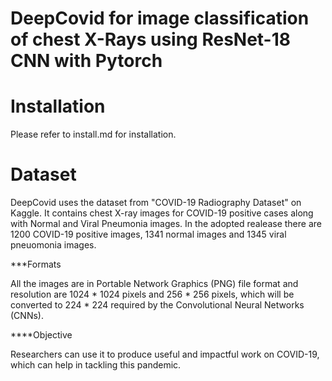 # DeepCovid for image classification of chest X-Rays using ResNet-18 CNN with Pytorch

# Installation
Please refer to install.md for installation.

# Dataset
DeepCovid uses the dataset from "COVID-19 Radiography Dataset" on Kaggle. It contains chest X-ray images for COVID-19 positive cases along with Normal and Viral Pneumonia images. In the adopted realease there are 1200 COVID-19 positive images, 1341 normal images and 1345 viral pneuomonia images. 

***Formats

All the images are in Portable Network Graphics (PNG) file format and resolution are 1024 * 1024 pixels and 256 * 256 pixels, which will be converted to 224 * 224 required by the Convolutional Neural Networks (CNNs).

****Objective

Researchers can use it to produce useful and impactful work on COVID-19, which can help in tackling this pandemic. 
